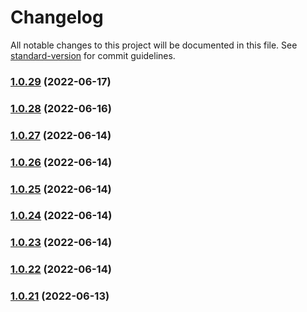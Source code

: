 # Changelog

All notable changes to this project will be documented in this file. See [standard-version](https://github.com/conventional-changelog/standard-version) for commit guidelines.

### [1.0.29](https://github.com/developerKumar/next-common-props/compare/v1.0.28...v1.0.29) (2022-06-17)

### [1.0.28](https://github.com/developerKumar/next-common-props/compare/v1.0.27...v1.0.28) (2022-06-16)

### [1.0.27](https://github.com/developerKumar/next-common-props/compare/v1.0.26...v1.0.27) (2022-06-14)

### [1.0.26](https://github.com/developerKumar/next-common-props/compare/v1.0.25...v1.0.26) (2022-06-14)

### [1.0.25](https://github.com/developerKumar/next-common-props/compare/v1.0.24...v1.0.25) (2022-06-14)

### [1.0.24](https://github.com/developerKumar/next-common-props/compare/v1.0.23...v1.0.24) (2022-06-14)

### [1.0.23](https://github.com/developerKumar/next-common-props/compare/v1.0.22...v1.0.23) (2022-06-14)

### [1.0.22](https://github.com/developerKumar/next-common-props/compare/v1.0.21...v1.0.22) (2022-06-14)

### [1.0.21](https://github.com/developerKumar/next-common-props/compare/v1.0.20...v1.0.21) (2022-06-13)
